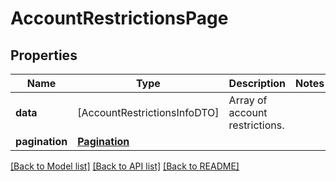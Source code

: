 # AccountRestrictionsPage

## Properties
Name | Type | Description | Notes
------------ | ------------- | ------------- | -------------
**data** | [AccountRestrictionsInfoDTO] | Array of account restrictions. | 
**pagination** | [**Pagination**](Pagination.md) |  | 

[[Back to Model list]](../README.md#documentation-for-models) [[Back to API list]](../README.md#documentation-for-api-endpoints) [[Back to README]](../README.md)


